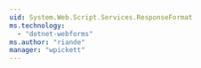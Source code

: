 ```yaml
---
uid: System.Web.Script.Services.ResponseFormat
ms.technology: 
  - "dotnet-webforms"
ms.author: "riande"
manager: "wpickett"
---
```

